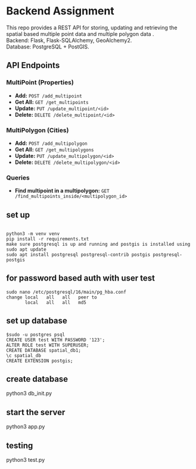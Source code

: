 # Backend Assignment
This repo provides a REST API for storing, updating and retrieving the spatial 
based multiple point data and multiple polygon data .  
Backend: Flask, Flask-SQLAlchemy, GeoAlchemy2.  
Database: PostgreSQL + PostGIS.  

## API Endpoints  

### MultiPoint (Properties)  
- **Add:** `POST /add_multipoint`  
- **Get All:** `GET /get_multipoints`  
- **Update:** `PUT /update_multipoint/<id>`  
- **Delete:** `DELETE /delete_multipoint/<id>`  

### MultiPolygon (Cities)  
- **Add:** `POST /add_multipolygon`  
- **Get All:** `GET /get_multipolygons`  
- **Update:** `PUT /update_multipolygon/<id>`  
- **Delete:** `DELETE /delete_multipolygon/<id>`  

### Queries  
- **Find multipoint in a multipolygon:** `GET /find_multipoints_inside/<multipolygon_id>`


## set up
```

python3 -m venv venv
pip install -r requirements.txt
make sure postgresql is up and running and postgis is installed using
sudo apt update
sudo apt install postgresql postgresql-contrib postgis postgresql-postgis

```

## for password based auth with user test
```
sudo nano /etc/postgresql/16/main/pg_hba.conf
change local   all   all   peer to 
       local   all   all   md5
```

## set up database
```
$sudo -u postgres psql
CREATE USER test WITH PASSWORD '123';
ALTER ROLE test WITH SUPERUSER;
CREATE DATABASE spatial_db1;
\c spatial_db
CREATE EXTENSION postgis;
```


## create database
python3 db_init.py

## start the server
python3 app.py

## testing 
python3 test.py
